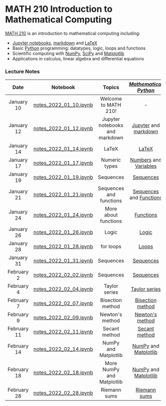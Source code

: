 # MATH 210 Introduction to Mathematical Computing

[MATH 210](https://courses.students.ubc.ca/cs/courseschedule?pname=subjarea&tname=subj-course&dept=MATH&course=210) is an introduction to mathematical computing including:

* [Jupyter notebooks](http://jupyter.org/), [markdown](https://en.wikipedia.org/wiki/Markdown) and [LaTeX](https://en.wikibooks.org/wiki/LaTeX/Mathematics)
* Basic [Python](https://www.python.org/) programming: datatypes, logic, loops and functions
* Scientific computing with [NumPy](http://www.numpy.org/), [SciPy](https://scipy.org/) and [Matplotlib](https://matplotlib.org/)
* Applications in calculus, linear algebra and differential equations

### Lecture Notes

| Date | Notebook | Topics | [*Mathematical Python*](http://www.math.ubc.ca/~pwalls/math-python) |
| :---: | :---: | :---: | :---: |
| January 10 | [notes_2022_01_10.ipynb](notes_2022_01_10.ipynb) | Welcome to MATH 210! | - |
| January 12 | [notes_2022_01_12.ipynb](notes_2022_01_12.ipynb) | Jupyter notebooks and markdown | [Jupyter](https://personal.math.ubc.ca/~pwalls/math-python/jupyter/notebook/) and [markdown](https://personal.math.ubc.ca/~pwalls/math-python/jupyter/markdown/) |
| January 14 | [notes_2022_01_14.ipynb](notes_2022_01_14.ipynb) | LaTeX | [LaTeX](https://personal.math.ubc.ca/~pwalls/math-python/jupyter/latex/) |
| January 17 | [notes_2022_01_17.ipynb](notes_2022_01_17.ipynb) | Numeric types | [Numbers](https://personal.math.ubc.ca/~pwalls/math-python/python/numbers/) and [Variables](https://personal.math.ubc.ca/~pwalls/math-python/python/variables/) |
| January 19 | [notes_2022_01_19.ipynb](notes_2022_01_19.ipynb) | Sequences | [Sequences](https://personal.math.ubc.ca/~pwalls/math-python/python/sequences/) |
| January 21 | [notes_2022_01_21.ipynb](notes_2022_01_21.ipynb) | Sequences and functions | [Sequences](https://personal.math.ubc.ca/~pwalls/math-python/python/sequences/) and [Functions](https://personal.math.ubc.ca/~pwalls/math-python/python/functions/) |
| January 24 | [notes_2022_01_24.ipynb](notes_2022_01_24.ipynb) | More about functions | [Functions](https://personal.math.ubc.ca/~pwalls/math-python/python/functions/) |
| January 26 | [notes_2022_01_26.ipynb](notes_2022_01_26.ipynb) | Logic | [Logic](https://personal.math.ubc.ca/~pwalls/math-python/python/logic/) |
| January 28 | [notes_2022_01_28.ipynb](notes_2022_01_28.ipynb) | for loops | [Loops](https://personal.math.ubc.ca/~pwalls/math-python/python/loops/) |
| January 31 | [notes_2022_01_31.ipynb](notes_2022_01_31.ipynb) | Sequences | [Sequences](https://en.wikipedia.org/wiki/Sequence) |
| February 2 | [notes_2022_02_02.ipynb](notes_2022_02_02.ipynb) | Sequences | [Sequences](https://en.wikipedia.org/wiki/Sequence) |
| February 4 | [notes_2022_02_04.ipynb](notes_2022_02_04.ipynb) | Taylor series | [Taylor series](https://en.wikipedia.org/wiki/Taylor_series) |
| February 7 | [notes_2022_02_07.ipynb](notes_2022_02_07.ipynb) | Bisection method | [Bisection method](https://personal.math.ubc.ca/~pwalls/math-python/roots-optimization/bisection/) |
| February 9 | [notes_2022_02_09.ipynb](notes_2022_02_09.ipynb) | Newton's method | [Newton's method](https://personal.math.ubc.ca/~pwalls/math-python/roots-optimization/newton/) |
| February 11 | [notes_2022_02_11.ipynb](notes_2022_02_11.ipynb) | Secant method | [Secant method](https://personal.math.ubc.ca/~pwalls/math-python/roots-optimization/secant/) |
| February 14 | [notes_2022_02_14.ipynb](notes_2022_02_14.ipynb) | NumPy and Matplotlib | [NumPy](https://personal.math.ubc.ca/~pwalls/math-python/scipy/numpy/) and [Matplotlib](https://personal.math.ubc.ca/~pwalls/math-python/scipy/matplotlib/) |
| February 18 | [notes_2022_02_18.ipynb](notes_2022_02_18.ipynb) | More NumPy and Matplotlib | [NumPy](https://personal.math.ubc.ca/~pwalls/math-python/scipy/numpy/) and [Matplotlib](https://personal.math.ubc.ca/~pwalls/math-python/scipy/matplotlib/) |
| February 28 | [notes_2022_02_28.ipynb](notes_2022_02_28.ipynb) | Riemann sums | [Riemann sums](https://personal.math.ubc.ca/~pwalls/math-python/integration/riemann-sums/) |